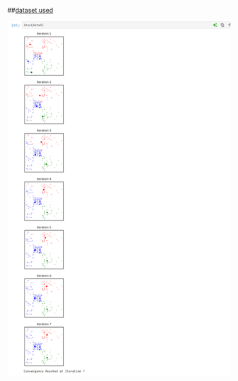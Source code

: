 ##[dataset used](https://www.kaggle.com/code/heeraldedhia/kmeans-clustering-for-customer-data/input)

![Image](./iteration.png)
